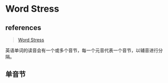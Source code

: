 # Word Stress

## references

> [Word Stress](https://mp.weixin.qq.com/s/WB2hLTcBwUAK_J-vkg9I0A)

英语单词的读音会有一个或多个音节，每一个元音代表一个音节，以辅音进行分隔。

## 单音节